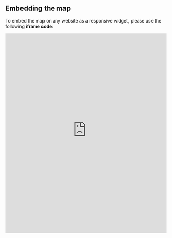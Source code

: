 ## Embedding the map

To embed the map on any website as a responsive widget, please use the following **iframe code**:

<iframe title="Euranet Map" aria-label="Map" id="euranet-map-inheritance-gift-estate-tax-revenue" src="https://map-inheritance-tax.vercel.app" scrolling="no" frameborder="0"style="width: 0; min-width: 100% !important; border: none;" height="624"></iframe><script type="text/javascript">window.addEventListener("message",e=>{if("https://map-inheritance-tax.vercel.app"!==e.origin)return;let t=e.data;if(t.height){document.getElementById("euranet-map-inheritance-gift-estate-tax-revenue").height=t.height+"px"}},!1)</script>